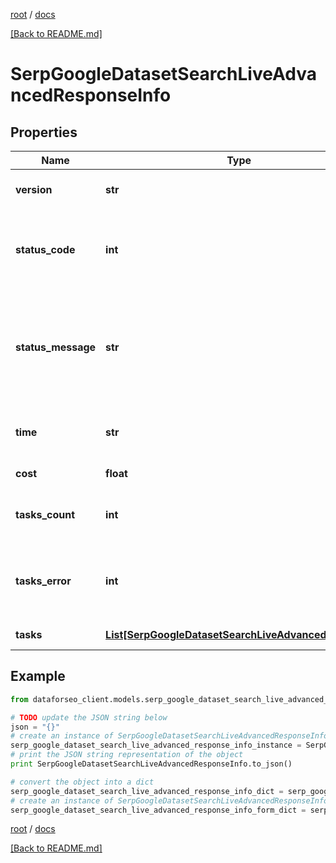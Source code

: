 [root](./../ "root") / [docs](./ "docs")

[[Back to README.md]](./../README.md "[Back to README.md]")

# SerpGoogleDatasetSearchLiveAdvancedResponseInfo

## Properties

Name | Type | Description | Notes
------------ | ------------- | ------------- | -------------
**version** | **str** | the current version of the API | [optional]
**status_code** | **int** | general status code you can find the full list of the response codes here | [optional]
**status_message** | **str** | general informational message you can find the full list of general informational messages here | [optional]
**time** | **str** | total execution time, seconds | [optional]
**cost** | **float** | total tasks cost, USD | [optional]
**tasks_count** | **int** | the number of tasks in the tasks array | [optional]
**tasks_error** | **int** | the number of tasks in the tasks array returned with an error | [optional]
**tasks** | [**List[SerpGoogleDatasetSearchLiveAdvancedTaskInfo]**](SerpGoogleDatasetSearchLiveAdvancedTaskInfo.md) | array of tasks | [optional]

## Example

```python
from dataforseo_client.models.serp_google_dataset_search_live_advanced_response_info import SerpGoogleDatasetSearchLiveAdvancedResponseInfo

# TODO update the JSON string below
json = "{}"
# create an instance of SerpGoogleDatasetSearchLiveAdvancedResponseInfo from a JSON string
serp_google_dataset_search_live_advanced_response_info_instance = SerpGoogleDatasetSearchLiveAdvancedResponseInfo.from_json(json)
# print the JSON string representation of the object
print SerpGoogleDatasetSearchLiveAdvancedResponseInfo.to_json()

# convert the object into a dict
serp_google_dataset_search_live_advanced_response_info_dict = serp_google_dataset_search_live_advanced_response_info_instance.to_dict()
# create an instance of SerpGoogleDatasetSearchLiveAdvancedResponseInfo from a dict
serp_google_dataset_search_live_advanced_response_info_form_dict = serp_google_dataset_search_live_advanced_response_info.from_dict(serp_google_dataset_search_live_advanced_response_info_dict)
```

  

[root](./../ "root") / [docs](./ "docs")

[[Back to README.md]](./../README.md "[Back to README.md]")